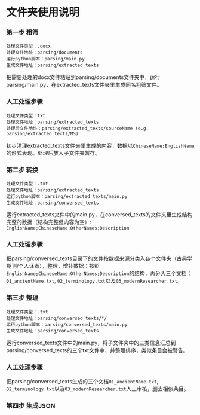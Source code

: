 # 文件夹使用说明
### 第一步 粗筛
```
处理文件类型：.docx
处理文件地址：parsing/documents
运行python脚本：parsing/main.py
生成文件地址：parsing/extracted_texts
```

把需要处理的docx文件粘贴到parsing/documents文件夹中，运行parsing/main.py，在extracted_texts文件夹里生成同名粗筛文件。

### 人工处理步骤
```
处理文件类型：txt
处理文件地址：parsing/extracted_texts
处理后文件地址：parsing/extracted_texts/sourceName (e.g. parsing/extracted_texts/MS)
```

初步清理extracted_texts文件夹里生成的内容，数据以`ChineseName;EnglishName`的形式表现。处理后放入子文件夹暂存。

### 第二步 转换
```
处理文件类型：.txt
处理文件地址：parsing/extracted_texts
运行python脚本：parsing/extracted_texts/main.py
生成文件地址：parsing/conversed_texts
```

运行extracted_texts文件中的main.py，在conversed_texts的文件夹里生成结构完整的数据（结构完整但内容为空）:
`EnglishName;ChineseName;OtherNames;Description`

### 人工处理步骤
把parsing/conversed_texts目录下的文件按数据来源分类入各个文件夹（古典学期刊/个人译者），整理，增补数据：按照`EnglishName;ChineseName;OtherNames;Description`的结构，再分入三个文档：`01_ancientName.txt`, `02_terminology.txt`以及`03_modernResearcher.txt`。

### 第三步 整理
```
处理文件类型：.txt
处理文件地址：parsing/conversed_texts/*/
运行python脚本：parsing/conversed_texts/main.py
生成文件地址：parsing/conversed_texts
```
运行conversed_texts文件中的main.py，将子文件夹中的三类信息汇总到parsing/conversed_texts的三个txt文件中，并整理排序，类似条目会被警告。

### 人工处理步骤
把parsing/conversed_texts生成的三个文档`01_ancientName.txt`, `02_terminology.txt`以及`03_modernResearcher.txt`人工审核，删去相似条目。

### 第四步 生成JSON
